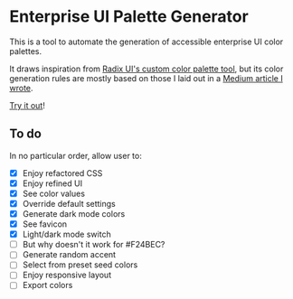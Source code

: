 # Enterprise UI Palette Generator

This is a tool to automate the generation of accessible enterprise UI color palettes.

It draws inspiration from [Radix UI's custom color palette tool](https://www.radix-ui.com/colors/custom), but its color generation rules are mostly based on those I laid out in a [Medium article I wrote](https://uxdesign.cc/a-systematic-approach-to-generating-enterprise-ui-color-palettes-ecaf0c164c17).

[Try it out](https://thisisfranciswu.com/enterprise-ui-palette-generator/)!

## To do

In no particular order, allow user to:

- [x] Enjoy refactored CSS
- [x] Enjoy refined UI
- [x] See color values
- [x] Override default settings
- [x] Generate dark mode colors
- [x] See favicon
- [x] Light/dark mode switch
- [ ] But why doesn't it work for #F24BEC?
- [ ] Generate random accent
- [ ] Select from preset seed colors
- [ ] Enjoy responsive layout
- [ ] Export colors
